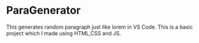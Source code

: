 # ParaGenerator
This generates random paragraph just like lorem in VS Code. This is a basic project which I made using HTML,CSS and JS.
